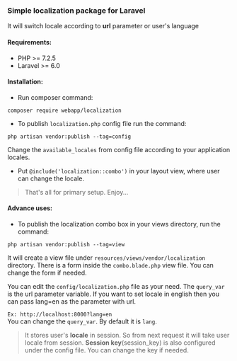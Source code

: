 ### Simple localization package for Laravel

It will switch locale according to **url** parameter or user's language

#### Requirements:
* PHP >= 7.2.5
* Laravel >= 6.0
#### Installation:
* Run composer command:
```
composer require webapp/localization
```
* To publish `localization.php` config file run the command:
```
php artisan vendor:publish --tag=config
```
Change the `available_locales` from config file according to your application locales.
* Put `@include('localization::combo')` in your layout view, where user can change the locale.
>That's all for primary setup. Enjoy...
#### Advance uses:
* To publish the localization combo box in your views directory, run the command:
```
php artisan vendor:publish --tag=view
```
It will create a view file under `resources/views/vendor/localization` directory. There is a form inside the `combo.blade.php` view file. You can change the form if needed. <br>

You can edit the `config/localization.php` file as your need. The `query_var` is the url parameter variable. If you want to set locale in english then you can pass lang=en as the parameter with url.

`Ex: http://localhost:8000?lang=en`<br>
You can change the `query_var`. By default it is `lang`.<br>
>It stores user's **locale** in session. So from next request it will take user locale from session. **Session key**(session_key) is also configured under the config file. You can change the key if needed.
